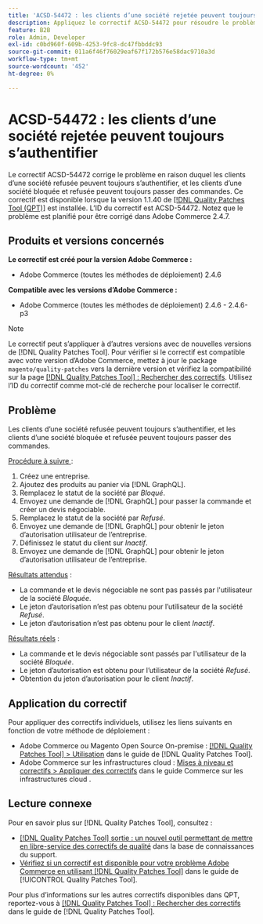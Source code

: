 ```yaml
---
title: 'ACSD-54472 : les clients d’une société rejetée peuvent toujours s’authentifier'
description: Appliquez le correctif ACSD-54472 pour résoudre le problème d’Adobe Commerce où les clients d’une société refusée peuvent toujours s’authentifier et où les clients d’une société bloquée et refusée peuvent toujours passer des commandes.
feature: B2B
role: Admin, Developer
exl-id: c0bd960f-609b-4253-9fc8-dc47fbbddc93
source-git-commit: 011a6f46f76029eaf67f172b576e58dac9710a3d
workflow-type: tm+mt
source-wordcount: '452'
ht-degree: 0%

---
```


# ACSD-54472 : les clients d’une société rejetée peuvent toujours s’authentifier

Le correctif ACSD-54472 corrige le problème en raison duquel les clients d’une société refusée peuvent toujours s’authentifier, et les clients d’une société bloquée et refusée peuvent toujours passer des commandes. Ce correctif est disponible lorsque la version 1.1.40 de [[!DNL Quality Patches Tool (QPT)]](https://experienceleague.adobe.com/fr/docs/commerce-operations/tools/quality-patches-tool/quality-patches-tool-to-self-serve-quality-patches) est installée. L’ID du correctif est ACSD-54472. Notez que le problème est planifié pour être corrigé dans Adobe Commerce 2.4.7.

## Produits et versions concernés

**Le correctif est créé pour la version Adobe Commerce :**

* Adobe Commerce (toutes les méthodes de déploiement) 2.4.6

**Compatible avec les versions d’Adobe Commerce :**

* Adobe Commerce (toutes les méthodes de déploiement) 2.4.6 - 2.4.6-p3

>[!NOTE]
>
>Le correctif peut s’appliquer à d’autres versions avec de nouvelles versions de [!DNL Quality Patches Tool]. Pour vérifier si le correctif est compatible avec votre version d’Adobe Commerce, mettez à jour le package `magento/quality-patches` vers la dernière version et vérifiez la compatibilité sur la page [[!DNL Quality Patches Tool] : Rechercher des correctifs](https://experienceleague.adobe.com/tools/commerce-quality-patches/index.html?lang=fr). Utilisez l’ID du correctif comme mot-clé de recherche pour localiser le correctif.

## Problème

Les clients d’une société refusée peuvent toujours s’authentifier, et les clients d’une société bloquée et refusée peuvent toujours passer des commandes.

<u>Procédure à suivre </u> :

1. Créez une entreprise.
1. Ajoutez des produits au panier via [!DNL GraphQL].
1. Remplacez le statut de la société par *Bloqué*.
1. Envoyez une demande de [!DNL GraphQL] pour passer la commande et créer un devis négociable.
1. Remplacez le statut de la société par *Refusé*.
1. Envoyez une demande de [!DNL GraphQL] pour obtenir le jeton d’autorisation utilisateur de l’entreprise.
1. Définissez le statut du client sur *Inactif*.
1. Envoyez une demande de [!DNL GraphQL] pour obtenir le jeton d’autorisation utilisateur de l’entreprise.

<u>Résultats attendus</u> :

* La commande et le devis négociable ne sont pas passés par l&#39;utilisateur de la société *Bloquée*.
* Le jeton d’autorisation n’est pas obtenu pour l’utilisateur de la société *Refusé*.
* Le jeton d’autorisation n’est pas obtenu pour le client *Inactif*.

<u>Résultats réels</u> :

* La commande et le devis négociable sont passés par l&#39;utilisateur de la société *Bloquée*.
* Le jeton d’autorisation est obtenu pour l’utilisateur de la société *Refusé*.
* Obtention du jeton d’autorisation pour le client *Inactif*.

## Application du correctif

Pour appliquer des correctifs individuels, utilisez les liens suivants en fonction de votre méthode de déploiement :

* Adobe Commerce ou Magento Open Source On-premise : [[!DNL Quality Patches Tool] > Utilisation](/help/tools/quality-patches-tool/usage.md) dans le guide de [!DNL Quality Patches Tool].
* Adobe Commerce sur les infrastructures cloud : [Mises à niveau et correctifs > Appliquer des correctifs](https://experienceleague.adobe.com/docs/commerce-cloud-service/user-guide/develop/upgrade/apply-patches.html?lang=fr) dans le guide Commerce sur les infrastructures cloud .

## Lecture connexe

Pour en savoir plus sur [!DNL Quality Patches Tool], consultez :

* [[!DNL Quality Patches Tool] sortie : un nouvel outil permettant de mettre en libre-service des correctifs de qualité](https://experienceleague.adobe.com/fr/docs/commerce-operations/tools/quality-patches-tool/quality-patches-tool-to-self-serve-quality-patches) dans la base de connaissances du support.
* [Vérifiez si un correctif est disponible pour votre problème Adobe Commerce en utilisant [!DNL Quality Patches Tool]](/help/tools/quality-patches-tool/patches-available-in-qpt/check-patch-for-magento-issue-with-magento-quality-patches.md) dans le guide de [!UICONTROL Quality Patches Tool].


Pour plus d’informations sur les autres correctifs disponibles dans QPT, reportez-vous à [[!DNL Quality Patches Tool] : Rechercher des correctifs](https://experienceleague.adobe.com/tools/commerce-quality-patches/index.html?lang=fr) dans le guide de [!DNL Quality Patches Tool].
